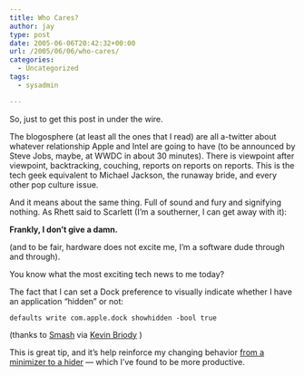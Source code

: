 ```yaml
---
title: Who Cares?
author: jay
type: post
date: 2005-06-06T20:42:32+00:00
url: /2005/06/06/who-cares/
categories:
  - Uncategorized
tags:
  - sysadmin

---
```

So, just to get this post in under the wire.

The blogosphere (at least all the ones that I read) are all a-twitter about whatever relationship Apple and Intel are going to have (to be announced by Steve Jobs, maybe, at WWDC in about 30 minutes). There is viewpoint after viewpoint, backtracking, couching, reports on reports on reports. This is the tech geek equivalent to Michael Jackson, the runaway bride, and every other pop culture issue.

And it means about the same thing. Full of sound and fury and signifying nothing. As Rhett said to Scarlett (I’m a southerner, I can get away with it):

**Frankly, I don’t give a damn.**

(and to be fair, hardware does not excite me, I’m a software dude through and through).

You know what the most exciting tech news to me today?

The fact that I can set a Dock preference to visually indicate whether I have an application “hidden” or not:

<div class="highlighter-rouge">
  <pre class="highlight"><code>defaults write com.apple.dock showhidden -bool true</code></pre>
</div>

(thanks to [Smash][1] via [Kevin Briody][2] )

This is great tip, and it’s help reinforce my changing behavior [from a minimizer to a hider][3] — which I’ve found to be more productive.

 [1]: //www.smashsworld.com/2005/06/my-favorite-mac-os-x-hacks-and-tips.php"
 [2]: //www.seattleduck.com/2005/06/some_neat_littl.html"
 [3]: //inessential.com/2005/04/09.php"